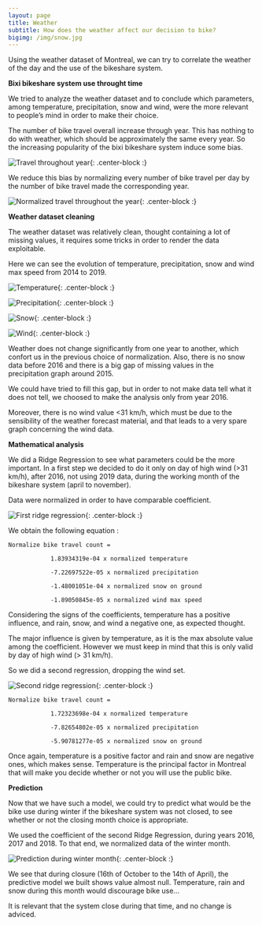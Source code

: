 ```yaml
---
layout: page
title: Weather
subtitle: How does the weather affect our decision to bike?
bigimg: /img/snow.jpg
---
```


Using the weather dataset of Montreal, we can try to correlate the weather of the day and the use of the bikeshare system. 

**Bixi bikeshare system use throught time**

We tried to analyze the weather dataset and to conclude which parameters, among temperature, precipitation, snow and wind, were the more relevant to people’s mind in order to make their choice.

The number of bike travel overall increase through year. This has nothing to do with weather, which should be approximately the same every year. So the increasing popularity of the bixi bikeshare system induce some bias.

![Travel throughout year](img/weather.png){: .center-block :}

We reduce this bias by normalizing every number of bike travel per day by the number of bike travel made the corresponding year.

![Normalized travel throughout the year](img/norm.png){: .center-block :}

**Weather dataset cleaning**

The weather dataset was relatively clean, thought containing a lot of missing values, it requires some tricks in order to render the data exploitable. 

Here we can see the evolution of temperature, precipitation, snow and wind max speed from 2014 to 2019.

![Temperature](img/temp.png){: .center-block :}

![Precipitation](img/precip.png){: .center-block :}

![Snow](img/snow.png){: .center-block :}

![Wind](img/wind.png){: .center-block :}

Weather does not change significantly from one year to another, which confort us in the previous choice of normalization. Also, there is no snow data before 2016 and there is a big gap of missing values in the precipitation graph around 2015.

We could have tried to fill this gap, but in order to not make data tell what it does not tell, we choosed to make the analysis only from year 2016.

Moreover, there is no wind value <31 km/h, which must be due to the sensibility of the weather forecast material, and that leads to a very spare graph concerning the wind data.

**Mathematical analysis**

We did a Ridge Regression to see what parameters could be the more important. In a first step we decided to do it only on day of high wind (>31 km/h), after 2016, not using 2019 data, during the working month of the bikeshare system (april to november).

Data were normalized in order to have comparable coefficient.

![First ridge regression](img/ridge1.png){: .center-block :}

We obtain the following equation :


	Normalize bike travel count = 	
				
				1.83934319e-04 x normalized temperature 

				-7.22697522e-05 x normalized precipitation 

				-1.48001051e-04 x normalized snow on ground 
				
				-1.89050845e-05 x normalized wind max speed


Considering the signs of the coefficients, temperature has a positive influence, and rain, snow, and wind a negative one, as expected thought. 

The major influence is given by temperature, as it is the max absolute value among the coefficient. However we must keep in mind that this is only valid by day of high wind (> 31 km/h).

So we did a second regression, dropping the wind set. 

![Second ridge regression](img/ridge2.png){: .center-block :}


	Normalize bike travel count = 	
				
				1.72323698e-04 x normalized temperature

				-7.82654802e-05 x normalized precipitation
				
				-5.90781277e-05 x normalized snow on ground 


Once again, temperature is a positive factor and rain and snow are negative ones, which makes sense.
Temperature is the principal factor in Montreal that will make you decide whether or not you will use the public bike.

**Prediction**

Now that we have such a model, we could try to predict what would be the bike use during winter if the bikeshare system was not closed, to see whether or not the closing month choice is appropriate.

We used the coefficient of the second Ridge Regression, during years 2016, 2017 and 2018. To that end, we normalized data of the winter month.

![Prediction during winter month](img/Prediction.png){: .center-block :}

We see that during closure (16th of October to the 14th of April), the predictive model we built shows value almost null. 
Temperature, rain and snow during this month would discourage bike use...

It is relevant that the system close during that time, and no change is adviced.


